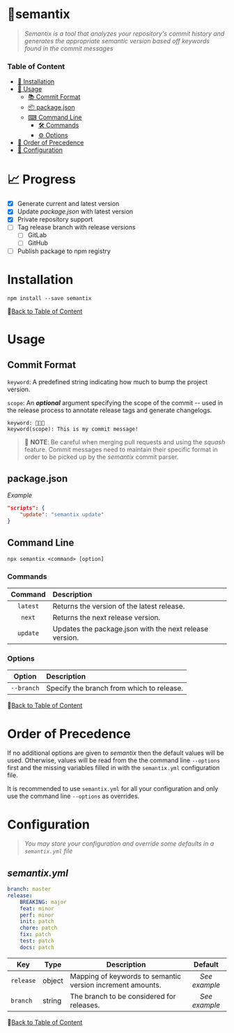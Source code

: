 # 🌠semantix
> *Semantix is a tool that analyzes your repository's commit history and generates the appropriate semantic version based off keywords found in the commit messages*
### Table of Content
- [🚀 Installation](#installation)
- [🔨 Usage](#usage)
    - [📚 Commit Format](#commit-format)
    - [📦 package.json](#packagejson)
    - [⌨ Command Line](#command-line)
        - [🛠 Commands](#commands)
        - [⚙ Options](#options)
- [🌈 Order of Precedence](#order-of-precedence)
- [📂 Configuration](#configuration)
# 📈 Progress
- [x] Generate current and latest version
- [x] Update *package.json* with latest version
- [x] Private repository support
- [ ] Tag release branch with release versions
    - [ ] GitLab
    - [ ] GitHub
- [ ] Publish package to npm registry

# Installation
```
npm install --save semantix
```
📃[Back to Table of Content](#table-of-content)
# Usage
## Commit Format
`keyword`: A predefined string indicating how much to bump the project version.

`scope`: An ***optional*** argument specifying the scope of the commit -- used in the release process to annotate release tags and generate changelogs.

```
keyword: 🍔🥓🍟
keyword(scope): This is my commit message!
```

> 🚨 **NOTE**: Be careful when merging pull requests and using the *squash* feature.  Commit messages need to maintain their specific format in order to be picked up by the *semantix* commit parser.

## package.json
*Example*
```json
"scripts": {
    "update": "semantix update" 
}
```
## Command Line
```
npx semantix <command> [option]
```

### Commands
|Command|Description|
|:----:|:-----|
|`latest`|Returns the version of the latest release.|
|`next`|Returns the next release version.|
|`update`|Updates the package.json with the next release version.|

### Options
|Option|Description|
|:----:|:---|
|`--branch`|Specify the branch from which to release.|

📃[Back to Table of Content](#table-of-content)

# Order of Precedence
If no additional options are given to *semantix* then the default values will be used. Otherwise, values will be read from the the command line `--options` first and the missing variables filled in with the `semantix.yml` configuration file.  

It is recommended to use `semantix.yml` for all your configuration and only use the command line `--options` as overrides.


# Configuration
> *You may store your configuration and override some defaults in a `semantix.yml` file*
## *semantix.yml*
```yml
branch: master
release:
    BREAKING: major
    feat: minor
    perf: minor
    init: patch
    chore: patch
    fix: patch
    test: patch
    docs: patch
```
|Key|Type|Description|Default
|---|----|----|:---:|
|`release`|object|Mapping of keywords to semantic version increment amounts.|*See example*
|`branch`|string|The branch to be considered for releases.|*See example*

📃[Back to Table of Content](#table-of-content)
